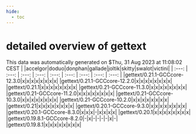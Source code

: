 ```yaml
---
hide:
  - toc
---
```


detailed overview of gettext
============================


This data was automatically generated on $Thu, 31 Aug 2023 at 11:08:02 CEST
| |accelgor|doduo|donphan|gallade|joltik|skitty|swalot|victini|
| :---: | :---: | :---: | :---: | :---: | :---: | :---: | :---: | :---: |
|gettext/0.21.1-GCCcore-12.3.0|x|x|x|x|x|x|x|x|
|gettext/0.21.1-GCCcore-12.2.0|x|x|x|x|x|x|x|x|
|gettext/0.21.1|x|x|x|x|x|x|x|x|
|gettext/0.21-GCCcore-11.3.0|x|x|x|x|x|x|x|x|
|gettext/0.21-GCCcore-11.2.0|x|x|x|x|x|x|x|x|
|gettext/0.21-GCCcore-10.3.0|x|x|x|x|x|x|x|x|
|gettext/0.21-GCCcore-10.2.0|x|x|x|x|x|x|x|x|
|gettext/0.21|x|x|x|x|x|x|x|x|
|gettext/0.20.1-GCCcore-9.3.0|x|x|x|x|x|x|x|x|
|gettext/0.20.1-GCCcore-8.3.0|x|x|x|-|x|x|x|x|
|gettext/0.20.1|x|x|x|x|x|x|x|x|
|gettext/0.19.8.1-GCCcore-8.2.0|-|x|-|-|-|-|x|-|
|gettext/0.19.8.1|x|x|x|x|x|x|x|x|
